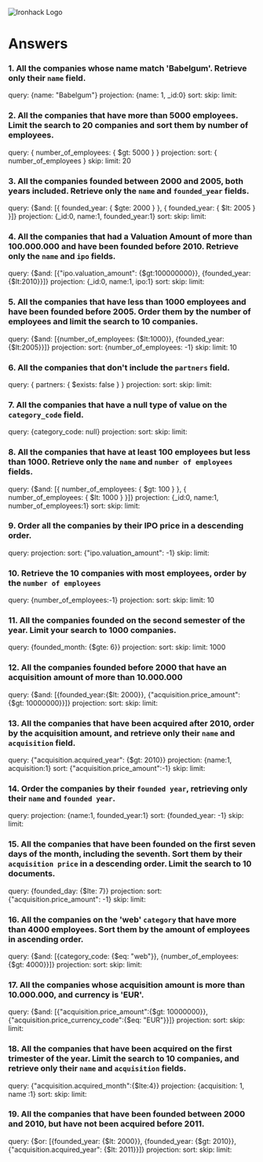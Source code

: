 ![Ironhack Logo](https://i.imgur.com/1QgrNNw.png)

# Answers

### 1. All the companies whose name match 'Babelgum'. Retrieve only their `name` field.

query: {name: "Babelgum"}
projection: {name: 1, _id:0}
sort: 
skip: 
limit: 

### 2. All the companies that have more than 5000 employees. Limit the search to 20 companies and sort them by **number of employees**.

query: { number_of_employees: { $gt: 5000 } }
projection: 
sort: { number_of_employees }
skip: 
limit: 20

### 3. All the companies founded between 2000 and 2005, both years included. Retrieve only the `name` and `founded_year` fields.

query: {$and: [{ founded_year: { $gte: 2000 } }, { founded_year: { $lt: 2005 } }]}
projection: {_id:0, name:1, founded_year:1}
sort: 
skip: 
limit: 

### 4. All the companies that had a Valuation Amount of more than 100.000.000 and have been founded before 2010. Retrieve only the `name` and `ipo` fields.

query: {$and: [{"ipo.valuation_amount": {$gt:100000000}}, {founded_year: {$lt:2010}}]}
projection: {_id:0, name:1, ipo:1}
sort: 
skip: 
limit: 

### 5. All the companies that have less than 1000 employees and have been founded before 2005. Order them by the number of employees and limit the search to 10 companies.

query: {$and: [{number_of_employees: {$lt:1000}}, {founded_year: {$lt:2005}}]}
projection: 
sort: {number_of_employees: -1}
skip: 
limit: 10

### 6. All the companies that don't include the `partners` field.

query: { partners: { $exists: false } }
projection: 
sort: 
skip: 
limit: 

### 7. All the companies that have a null type of value on the `category_code` field.

query: {category_code: null}
projection: 
sort: 
skip: 
limit: 

### 8. All the companies that have at least 100 employees but less than 1000. Retrieve only the `name` and `number of employees` fields.

query: {$and: [{ number_of_employees: { $gt: 100 } }, { number_of_employees: { $lt: 1000 } }]}
projection: {_id:0, name:1, number_of_employees:1}
sort: 
skip: 
limit: 

### 9. Order all the companies by their IPO price in a descending order.

query: 
projection: 
sort: {"ipo.valuation_amount": -1}
skip: 
limit: 

### 10. Retrieve the 10 companies with most employees, order by the `number of employees`

query: {number_of_employees:-1}
projection: 
sort: 
skip: 
limit: 10

### 11. All the companies founded on the second semester of the year. Limit your search to 1000 companies.

query: {founded_month: {$gte: 6}}
projection: 
sort: 
skip: 
limit: 1000

### 12. All the companies founded before 2000 that have an acquisition amount of more than 10.000.000

query: {$and: [{founded_year:{$lt: 2000}}, {"acquisition.price_amount":{$gt: 10000000}}]}
projection: 
sort: 
skip: 
limit: 

### 13. All the companies that have been acquired after 2010, order by the acquisition amount, and retrieve only their `name` and `acquisition` field.

query: {"acquisition.acquired_year": {$gt: 2010}}
projection: {name:1, acquisition:1}
sort: {"acquisition.price_amount":-1}
skip: 
limit: 

### 14. Order the companies by their `founded year`, retrieving only their `name` and `founded year`.

query: 
projection: {name:1, founded_year:1}
sort: {founded_year: -1}
skip: 
limit: 

### 15. All the companies that have been founded on the first seven days of the month, including the seventh. Sort them by their `acquisition price` in a descending order. Limit the search to 10 documents.

query: {founded_day: {$lte: 7}}
projection: 
sort: {"acquisition.price_amount": -1}
skip: 
limit: 

### 16. All the companies on the 'web' `category` that have more than 4000 employees. Sort them by the amount of employees in ascending order.

query: {$and: [{category_code: {$eq: "web"}}, {number_of_employees: {$gt: 4000}}]}
projection: 
sort: 
skip: 
limit:

### 17. All the companies whose acquisition amount is more than 10.000.000, and currency is 'EUR'.

query: {$and: [{"acquisition.price_amount":{$gt: 10000000}}, {"acquisition.price_currency_code":{$eq: "EUR"}}]}
projection: 
sort: 
skip: 
limit: 

### 18. All the companies that have been acquired on the first trimester of the year. Limit the search to 10 companies, and retrieve only their `name` and `acquisition` fields.

query: {"acquisition.acquired_month":{$lte:4}}
projection: {acquisition: 1, name :1}
sort: 
skip: 
limit: 

### 19. All the companies that have been founded between 2000 and 2010, but have not been acquired before 2011.

query: {$or: [{founded_year: {$lt: 2000}}, {founded_year: {$gt: 2010}}, {"acquisition.acquired_year": {$lt: 2011}}]}
projection: 
sort: 
skip: 
limit:
